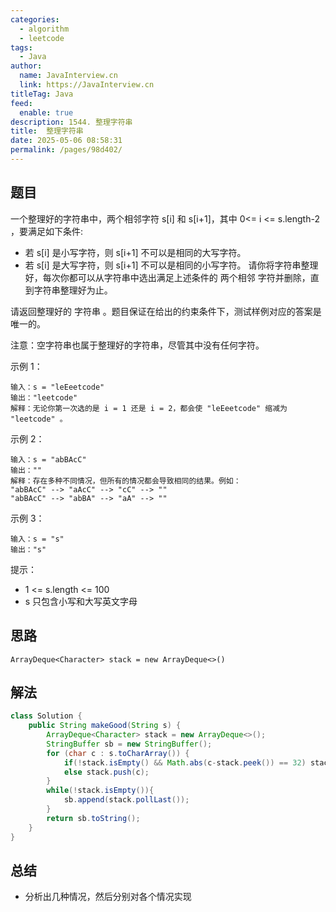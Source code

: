 ```yaml
---
categories: 
  - algorithm
  - leetcode
tags: 
  - Java
author: 
  name: JavaInterview.cn
  link: https://JavaInterview.cn
titleTag: Java
feed: 
  enable: true
description: 1544. 整理字符串
title:  整理字符串
date: 2025-05-06 08:58:31
permalink: /pages/98d402/
---
```


## 题目

一个整理好的字符串中，两个相邻字符 s[i] 和 s[i+1]，其中 0<= i <= s.length-2 ，要满足如下条件:

* 若 s[i] 是小写字符，则 s[i+1] 不可以是相同的大写字符。
* 若 s[i] 是大写字符，则 s[i+1] 不可以是相同的小写字符。
请你将字符串整理好，每次你都可以从字符串中选出满足上述条件的 两个相邻 字符并删除，直到字符串整理好为止。

请返回整理好的 字符串 。题目保证在给出的约束条件下，测试样例对应的答案是唯一的。

注意：空字符串也属于整理好的字符串，尽管其中没有任何字符。



示例 1：

    输入：s = "leEeetcode"
    输出："leetcode"
    解释：无论你第一次选的是 i = 1 还是 i = 2，都会使 "leEeetcode" 缩减为 "leetcode" 。
示例 2：

    输入：s = "abBAcC"
    输出：""
    解释：存在多种不同情况，但所有的情况都会导致相同的结果。例如：
    "abBAcC" --> "aAcC" --> "cC" --> ""
    "abBAcC" --> "abBA" --> "aA" --> ""
示例 3：

    输入：s = "s"
    输出："s"


提示：

* 1 <= s.length <= 100
* s 只包含小写和大写英文字母

## 思路


    ArrayDeque<Character> stack = new ArrayDeque<>()

## 解法
```java
class Solution {
    public String makeGood(String s) {
        ArrayDeque<Character> stack = new ArrayDeque<>();
        StringBuffer sb = new StringBuffer();
        for (char c : s.toCharArray()) {
            if(!stack.isEmpty() && Math.abs(c-stack.peek()) == 32) stack.pop(); //由于测试用例只包含大小写字符，所以这里直接用ASCII码值相减进行比较
            else stack.push(c);
        }
        while(!stack.isEmpty()){
            sb.append(stack.pollLast());
        }
        return sb.toString();
    }
}

```

## 总结

- 分析出几种情况，然后分别对各个情况实现 
